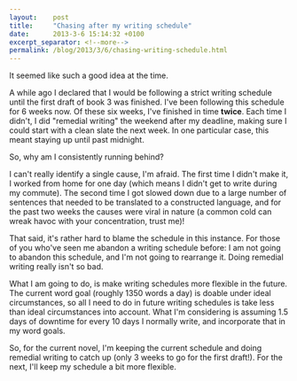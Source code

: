 ```yaml
---
layout:    post
title:     "Chasing after my writing schedule"
date:      2013-3-6 15:14:32 +0100
excerpt_separator: <!--more-->
permalink: /blog/2013/3/6/chasing-writing-schedule.html
---
```


It seemed like such a good idea at the time.

A while ago I declared that I would be following a strict writing schedule until the first draft of book 3 was finished. I've been following this schedule for 6 weeks now. Of these six weeks, I've finished in time **twice**. Each time I didn't, I did &quot;remedial writing&quot; the weekend after my deadline, making sure I could start with a clean slate the next week. In one particular case, this meant staying up until past midnight.

<!--more-->
So, why am I consistently running behind?

I can't really identify a single cause, I'm afraid. The first time I didn't make it, I worked from home for one day (which means I didn't get to write during my commute). The second time I got slowed down due to a large number of sentences that needed to be translated to a constructed language, and for the past two weeks the causes were viral in nature (a common cold can wreak havoc with your concentration, trust me)!

That said, it's rather hard to blame the schedule in this instance. For those of you who've seen me abandon a writing schedule before: I am not going to abandon this schedule, and I'm not going to rearrange it. Doing remedial writing really isn't so bad.

What I am going to do, is make writing schedules more flexible in the future. The current word goal (roughly 1350 words a day) is doable under ideal circumstances, so all I need to do in future writing schedules is take less than ideal circumstances into account. What I'm considering is assuming 1.5 days of downtime for every 10 days I normally write, and incorporate that in my word goals.

So, for the current novel, I'm keeping the current schedule and doing remedial writing to catch up (only 3 weeks to go for the first draft!). For the next, I'll keep my schedule a bit more flexible.